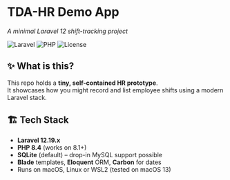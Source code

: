 # TDA-HR Demo App  
_A minimal Laravel 12 shift-tracking project_

![Laravel](https://img.shields.io/badge/Laravel-12.x-red?logo=laravel)
![PHP](https://img.shields.io/badge/PHP-8.4-blue?logo=php)
![License](https://img.shields.io/badge/License-MIT-green)

## ✨ What is this?

This repo holds a **tiny, self-contained HR prototype**.  
It showcases how you might record and list employee shifts using a modern Laravel stack.


## 🏗️ Tech Stack

* **Laravel 12.19.x**
* **PHP 8.4** (works on 8.1+)
* **SQLite** (default) – drop-in MySQL support possible
* **Blade** templates, **Eloquent** ORM, **Carbon** for dates
* Runs on macOS, Linux or WSL2 (tested on macOS 13)


